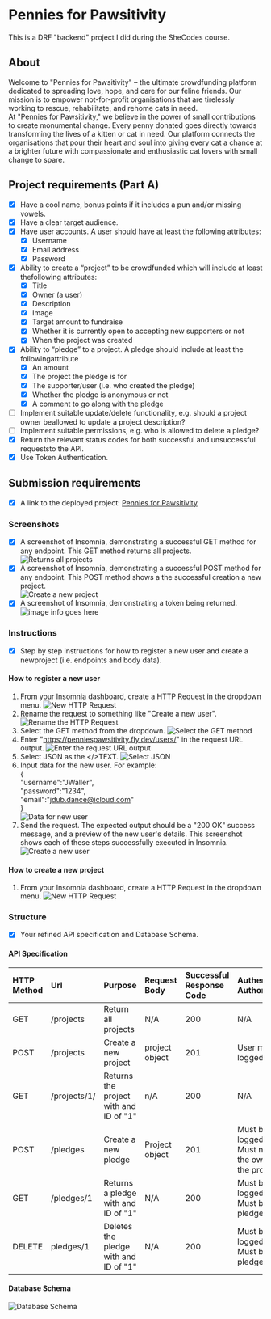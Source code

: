 # Pennies for Pawsitivity
This is a DRF "backend" project I did during the SheCodes course.<br /> 
## About
Welcome to "Pennies for Pawsitivity" – the ultimate crowdfunding platform dedicated to spreading love, hope, and care for our feline friends. Our mission is to empower not-for-profit organisations that are tirelessly working to rescue, rehabilitate, and rehome cats in need.<br />
At "Pennies for Pawsitivity," we believe in the power of small contributions to create monumental change. Every penny donated goes directly towards transforming the lives of a kitten or cat in need. Our platform connects the organisations that pour their heart and soul into giving every cat a chance at a brighter future with compassionate and enthusiastic cat lovers with small change to spare.<br /> 
## Project requirements (Part A)
- [X] Have a cool name, bonus points if it includes a pun and/or missing vowels.
- [X] Have a clear target audience.
- [X] Have user accounts. A user should have at least the following attributes:<br /> 
    - [X] Username<br /> 
    - [X] Email address<br /> 
    - [x] Password<br />
- [X] Ability to create a “project” to be crowdfunded which will include at least thefollowing attributes:
  - [X] Title
  - [X] Owner (a user)
  - [X] Description
  - [X] Image 
  - [X] Target amount to fundraise
  - [X] Whether it is currently open to accepting new supporters or not
  - [X] When the project was created
- [X] Ability to “pledge” to a project. A pledge should include at least the followingattribute
  - [X] An amount
  - [X] The project the pledge is for
  - [X] The supporter/user (i.e. who created the pledge)
  - [X] Whether the pledge is anonymous or not
  - [X] A comment to go along with the pledge
- [ ] Implement suitable update/delete functionality, e.g. should a project owner beallowed to update a project description?
- [ ] Implement suitable permissions, e.g. who is allowed to delete a pledge?
- [X] Return the relevant status codes for both successful and unsuccessful requeststo the API.
- [X] Use Token Authentication.
## Submission requirements
- [X] A link to the deployed project: [Pennies for Pawsitivity](https://penniespawsitivity.fly.dev/projects/)
### Screenshots
- [X] A screenshot of Insomnia, demonstrating a successful GET method for any endpoint. This GET method returns all projects.<br />
![Returns all projects](screenshots/Returns_all_projects.png)
- [X] A screenshot of Insomnia, demonstrating a successful POST method for any endpoint. This POST method shows a the successful creation a new project.<br />
![Create a new project](screenshots/Create_a_new_project.png)
- [X] A screenshot of Insomnia, demonstrating a token being returned.<br />
![image info goes here](screenshots/Token_return.png)
### Instructions
- [X] Step by step instructions for how to register a new user and create a newproject (i.e. endpoints and body data).
#### How to register a new user
1. From your Insomnia dashboard, create a HTTP Request in the dropdown menu.
![New HTTP Request](screenshots/New_HTTP_Request.png)
2. Rename the request to something like "Create a new user".
![Rename the HTTP Request](screenshots/Rename_HTTP_Request.png)
3. Select the GET method from the dropdown.
![Select the GET method](screenshots/Select%20the%20GET%20method.png)
4. Enter "https://penniespawsitivity.fly.dev/users/" in the request URL output.
![Enter the request URL output](screenshots/Enter_the_request_URL_output.png)
5. Select JSON as the </>TEXT.
![Select JSON](screenshots/Select_JSON.png)
6. Input data for the new user. For example:<br />
{<br />
    "username":"JWaller",<br />
    "password":"1234",<br />
    "email":"jdub.dance@icloud.com"<br />
}<br />
![Data for new user](screenshot/../screenshots/Data_for_new_user.png)
7. Send the request. The expected output should be a "200 OK" success message, and a preview of the new user's details. This screenshot shows each of these steps successfully executed in Insomnia.
![Create a new user](screenshots/Create_a_new_user.png)
#### How to create a new project
1. From your Insomnia dashboard, create a HTTP Request in the dropdown menu.
![New HTTP Request](screenshots/New_HTTP_Request.png)<br />

### Structure
- [X] Your refined API specification and Database Schema.
#### API Specification 
| HTTP Method | Url | Purpose | Request Body | Successful Response Code | Authentication <br /> Authorization
| :--- | :--- | :--- | :--- | :--- | :--- |
| GET | /projects | Return all projects | N/A | 200 | N/A |
| POST | /projects | Create a new project | project object | 201 | User must be logged in. 
| GET | /projects/1/ | Returns the project with and ID of "1" | n/A | 200 | N/A
| POST | /pledges | Create a new pledge | Project object | 201 | Must be logged in<br />Must not be the owner of the project
| GET | /pledges/1 | Returns a pledge with and ID of "1" | N/A | 200 | Must be logged in<br />Must be the pledge owner
| DELETE | pledges/1 | Deletes the pledge with and ID of "1" | N/A | 200 | Must be logged in<br />Must be the pledge owner
#### Database Schema
![Database Schema](screenshots/Database_Schema.png)